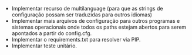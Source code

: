 * Implementar recurso de multilanguage (para que as strings de configuração possam ser traduzidas para outros idiomas)
* Implementar mais arquivos de configuração para outros programas e sistemas operacionais onde todos os paths estejam abertos para serem apontados a partir do config.cfg.
* Implementar o requirements.txt para resolver via PIP.
* Implementar teste unitário.
